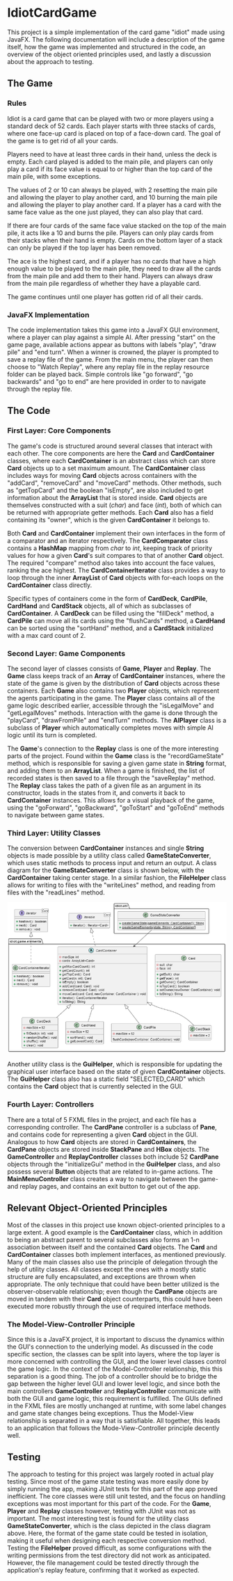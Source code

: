 # IdiotCardGame

This project is a simple implementation of the card game "idiot" made using JavaFX. The following documentation will include a description of the game itself, how the game was implemented and structured in the code, an overview of the object oriented principles used, and lastly a discussion about the approach to testing.

## The Game

### Rules

Idiot is a card game that can be played with two or more players using a standard deck of 52 cards. Each player starts with three stacks of cards, where one face-up card is placed on top of a face-down card. The goal of the game is to get rid of all your cards.

Players need to have at least three cards in their hand, unless the deck is empty. Each card played is added to the main pile, and players can only play a card if its face value is equal to or higher than the top card of the main pile, with some exceptions.

The values of 2 or 10 can always be played, with 2 resetting the main pile and allowing the player to play another card, and 10 burning the main pile and allowing the player to play another card. If a player has a card with the same face value as the one just played, they can also play that card.

If there are four cards of the same face value stacked on the top of the main pile, it acts like a 10 and burns the pile. Players can only play cards from their stacks when their hand is empty. Cards on the bottom layer of a stack can only be played if the top layer has been removed.

The ace is the highest card, and if a player has no cards that have a high enough value to be played to the main pile, they need to draw all the cards from the main pile and add them to their hand. Players can always draw from the main pile regardless of whether they have a playable card.

The game continues until one player has gotten rid of all their cards.

### JavaFX Implementation

The code implementation takes this game into a JavaFX GUI environment, where a player can play against a simple AI. After pressing "start" on the game page, available actions appear as buttons with labels "play", "draw pile" and "end turn". When a winner is crowned, the player is prompted to save a replay file of the game. From the main menu, the player can then choose to "Watch Replay", where any replay file in the replay resource folder can be played back. Simple controls like "go forward", "go backwards" and "go to end" are here provided in order to to navigate through the replay file.

## The Code

### First Layer: Core Components

The game's code is structured around several classes that interact with each other. The core components are here the **Card** and **CardContainer** classes, where each **CardContainer** is an abstract class which can store **Card** objects up to a set maximum amount. The **CardContainer** class includes ways for moving **Card** objects across containers with the "addCard", "removeCard" and "moveCard" methods. Other methods, such as "getTopCard" and the boolean "isEmpty", are also included to get information about the **ArrayList** that is stored inside. **Card** objects are themselves constructed with a suit (_char_) and face (_int_), both of which can be returned with appropriate getter methods. Each **Card** also has a field containing its "owner", which is the given **CardContainer** it belongs to. 

Both **Card** and **CardContainer** implement their own interfaces in the form of a comparator and an iterator respectively. The **CardComparator** class contains a **HashMap** mapping from _char_ to _int_, keeping track of priority values for how a given **Card**'s suit compares to that of another **Card** object. The required "compare" method also takes into account the face values, ranking the ace highest. The **CardContainerIterator** class provides a way to loop through the inner **ArrayList** of **Card** objects with for-each loops on the **CardContainer** class directly.

Specific types of containers come in the form of **CardDeck**, **CardPile**, **CardHand** and **CardStack** objects, all of which as subclasses of **CardContainer**. A **CardDeck** can be filled using the "fillDeck" method, a **CardPile** can move all its cards using the "flushCards" method, a **CardHand** can be sorted using the "sortHand" method, and a **CardStack** initialized with a max card count of 2.

### Second Layer: Game Components

The second layer of classes consists of **Game**, **Player** and **Replay**. The **Game** class keeps track of an **Array** of **CardContainer** instances, where the state of the game is given by the distribution of **Card** objects across these containers. Each **Game** also contains two **Player** objects, which represent the agents participating in the game. The **Player** class contains all of the game logic described earlier, accessible through the "isLegalMove" and "getLegalMoves" methods. Interaction with the game is done through the "playCard", "drawFromPile" and "endTurn" methods. The **AIPlayer** class is a subclass of **Player** which automatically completes moves with simple AI logic until its turn is completed.

The **Game**'s connection to the **Replay** class is one of the more interesting parts of the project. Found within the **Game** class is the "recordGameState" method, which is responsible for saving a given game state in **String** format, and adding them to an **ArrayList**. When a game is finished, the list of recorded states is then saved to a file through the "saveReplay" method. The **Replay** class takes the path of a given file as an argument in its constructor, loads in the states from it, and converts it back to **CardContainer** instances. This allows for a visual playback of the game, using the "goForward", "goBackward", "goToStart" and "goToEnd" methods to navigate between game states.

### Third Layer: Utility Classes

The conversion between **CardContainer** instances and single **String** objects is made possible by a utility class called **GameStateConverter**, which uses static methods to process input and return an output. A class diagram for the **GameStateConverter** class is shown below, with the **CardContainer** taking center stage. In a similar fashion, the **FileHelper** class allows for writing to files with the "writeLines" method, and reading from files with the "readLines" method.

![Class Diagram for **GameStateConverter**](images/diagram.png)

Another utility class is the **GuiHelper**, which is responsible for updating the graphical user interface based on the state of given **CardContainer** objects. The **GuiHelper** class also has a static field "SELECTED_CARD" which contains the **Card** object that is currently selected in the GUI.

### Fourth Layer: Controllers

There are a total of 5 FXML files in the project, and each file has a corresponding controller. The **CardPane** controller is a subclass of **Pane**, and contains code for representing a given **Card** object in the GUI. Analogous to how **Card** objects are stored in **CardContainers**, the **CardPane** objects are stored inside **StackPane** and **HBox** objects. The **GameController** and **ReplayController** classes both include 52 **CardPane** objects through the "initializeGui" method in the **GuiHelper** class, and also possess several **Button** objects that are related to in-game actions. The **MainMenuController** class creates a way to navigate between the game- and replay pages, and contains an exit button to get out of the app.

## Relevant Object-Oriented Principles

Most of the classes in this project use known object-oriented principles to a large extent. A good example is the **CardContainer** class, which in addition to being an abstract parent to several subclasses also forms an 1-n association between itself and the contained **Card** objects. The **Card** and **CardContainer** classes both implement interfaces, as mentioned previously. Many of the main classes also use the principle of delegation through the help of utility classes. All classes except the ones with a mostly static structure are fully encapsulated, and exceptions are thrown when appropriate. The only technique that could have been better utilized is the observer-observable relationship; even though the **CardPane** objects are moved in tandem with their **Card** object counterparts, this could have been executed more robustly through the use of required interface methods.

### The Model-View-Controller Principle

Since this is a JavaFX project, it is important to discuss the dynamics within the GUI's connection to the underlying model. As discussed in the code specific section, the classes can be split into layers, where the top layer is more concerned with controlling the GUI, and the lower level classes control the game logic. In the context of the Model-Controller relationship, this this separation is a good thing. The job of a controller should be to bridge the gap between the higher level GUI and lower level logic, and since both the main controllers **GameController** and **ReplayController** communicate with both the GUI and game logic, this requirement is fulfilled. The GUIs defined in the FXML files are mostly unchanged at runtime, with some label changes and game state changes being exceptions. Thus the Model-View relationship is separated in a way that is satisfiable. All together, this leads to an application that follows the Mode-View-Controller principle decently well.

## Testing

The approach to testing for this project was largely rooted in actual play testing. Since most of the game state testing was more easily done by simply running the app, making JUnit tests for this part of the app proved inefficient. The core classes were still unit tested, and the focus on handling exceptions was most important for this part of the code. For the **Game**, **Player** and **Replay** classes however, testing with JUnit was not as important. The most interesting test is found for the utility class **GameStateConverter**, which is the class depicted in the class diagram above. Here, the format of the game state could be tested in isolation, making it useful when designing each respective conversion method. Testing the **FileHelper** proved difficult, as some configurations with the writing permissions from the test directory did not work as anticipated. However, the file management could be tested directly through the application's replay feature, confirming that it worked as expected.
